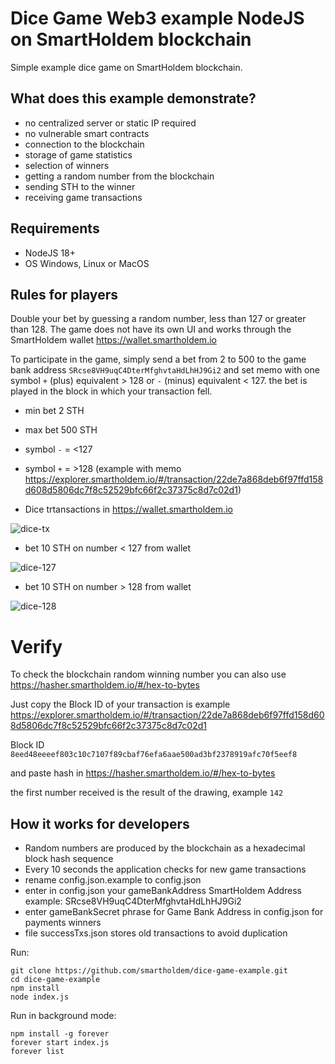 # Dice Game Web3 example NodeJS on SmartHoldem blockchain

Simple example dice game on SmartHoldem blockchain.

## What does this example demonstrate?

- no centralized server or static IP required
- no vulnerable smart contracts
- connection to the blockchain
- storage of game statistics
- selection of winners
- getting a random number from the blockchain
- sending STH to the winner
- receiving game transactions

## Requirements 
- NodeJS 18+
- OS Windows, Linux or MacOS

## Rules for players

Double your bet by guessing a random number, less than 127 or greater than 128.
The game does not have its own UI and works through the SmartHoldem wallet https://wallet.smartholdem.io

To participate in the game, simply send a bet from 2 to 500 to the game bank address `SRcse8VH9uqC4DterMfghvtaHdLhHJ9Gi2` and 
set memo with one symbol `+` (plus) equivalent > 128 or `-` (minus) equivalent < 127.
the bet is played in the block in which your transaction fell.

- min bet 2 STH
- max bet 500 STH
- symbol `-` = <127
- symbol `+` = >128 (example with memo https://explorer.smartholdem.io/#/transaction/22de7a868deb6f97ffd158d608d5806dc7f8c52529bfc66f2c37375c8d7c02d1)

- Dice trtansactions in https://wallet.smartholdem.io

![dice-tx](https://github.com/smartholdem/dice-game-example/assets/9394904/687fb180-110e-4185-b7ad-cc60190632f5)

- bet 10 STH on number < 127 from wallet

![dice-127](https://github.com/smartholdem/dice-game-example/assets/9394904/44ffc3ea-b747-45a1-a3d4-89e6a4af82f2)

- bet 10 STH on number > 128 from wallet

![dice-128](https://github.com/smartholdem/dice-game-example/assets/9394904/31133e56-b990-40c1-8e45-aea5cd0d5fd0)


# Verify

To check the blockchain random winning number you can also use https://hasher.smartholdem.io/#/hex-to-bytes

Just copy the Block ID of your transaction is example https://explorer.smartholdem.io/#/transaction/22de7a868deb6f97ffd158d608d5806dc7f8c52529bfc66f2c37375c8d7c02d1

Block ID `8eed48eeeef803c10c7107f89cbaf76efa6aae500ad3bf2378919afc70f5eef8`

and paste hash in https://hasher.smartholdem.io/#/hex-to-bytes

the first number received is the result of the drawing, example `142`

## How it works for developers
- Random numbers are produced by the blockchain as a hexadecimal block hash sequence
- Every 10 seconds the application checks for new game transactions
- rename config.json.example to config.json
- enter in config.json your gameBankAddress SmartHoldem Address example: SRcse8VH9uqC4DterMfghvtaHdLhHJ9Gi2
- enter gameBankSecret phrase for Game Bank Address in config.json for payments winners
- file successTxs.json stores old transactions to avoid duplication

Run:
```
git clone https://github.com/smartholdem/dice-game-example.git
cd dice-game-example
npm install
node index.js
```

Run in background mode:
```
npm install -g forever
forever start index.js
forever list
```
